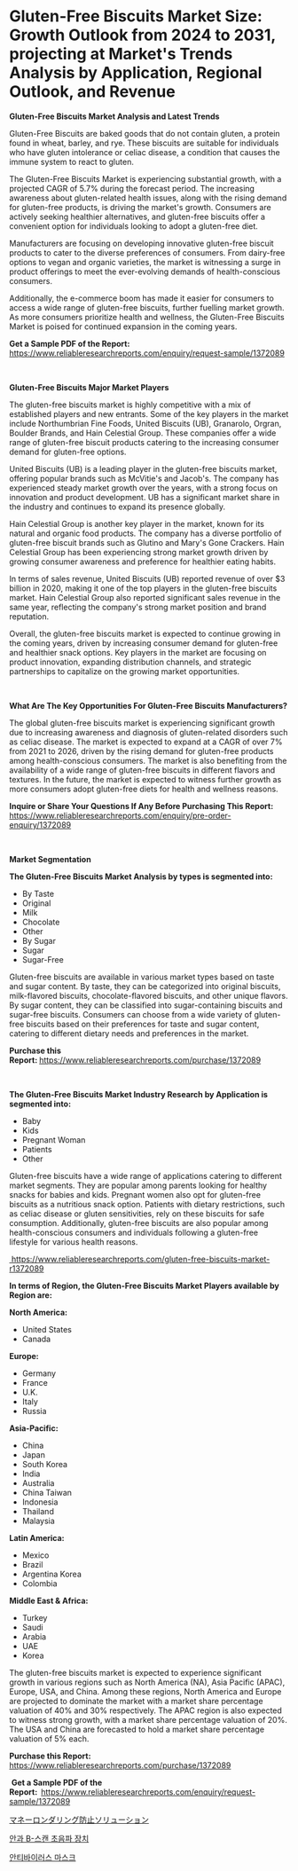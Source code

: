 <p><h1>Gluten-Free Biscuits Market Size: Growth Outlook from 2024 to 2031, projecting at Market's Trends Analysis by Application, Regional Outlook, and Revenue</h1></p><p><strong>Gluten-Free Biscuits Market Analysis and Latest Trends</strong></p>
<p><p>Gluten-Free Biscuits are baked goods that do not contain gluten, a protein found in wheat, barley, and rye. These biscuits are suitable for individuals who have gluten intolerance or celiac disease, a condition that causes the immune system to react to gluten.</p><p>The Gluten-Free Biscuits Market is experiencing substantial growth, with a projected CAGR of 5.7% during the forecast period. The increasing awareness about gluten-related health issues, along with the rising demand for gluten-free products, is driving the market's growth. Consumers are actively seeking healthier alternatives, and gluten-free biscuits offer a convenient option for individuals looking to adopt a gluten-free diet.</p><p>Manufacturers are focusing on developing innovative gluten-free biscuit products to cater to the diverse preferences of consumers. From dairy-free options to vegan and organic varieties, the market is witnessing a surge in product offerings to meet the ever-evolving demands of health-conscious consumers.</p><p>Additionally, the e-commerce boom has made it easier for consumers to access a wide range of gluten-free biscuits, further fuelling market growth. As more consumers prioritize health and wellness, the Gluten-Free Biscuits Market is poised for continued expansion in the coming years.</p></p>
<p><strong>Get a Sample PDF of the Report:&nbsp;</strong> <a href="https://www.reliableresearchreports.com/enquiry/request-sample/1372089">https://www.reliableresearchreports.com/enquiry/request-sample/1372089</a></p>
<p>&nbsp;</p>
<p><strong>Gluten-Free Biscuits Major Market Players</strong></p>
<p><p>The gluten-free biscuits market is highly competitive with a mix of established players and new entrants. Some of the key players in the market include Northumbrian Fine Foods, United Biscuits (UB), Granarolo, Orgran, Boulder Brands, and Hain Celestial Group. These companies offer a wide range of gluten-free biscuit products catering to the increasing consumer demand for gluten-free options.</p><p>United Biscuits (UB) is a leading player in the gluten-free biscuits market, offering popular brands such as McVitie's and Jacob's. The company has experienced steady market growth over the years, with a strong focus on innovation and product development. UB has a significant market share in the industry and continues to expand its presence globally.</p><p>Hain Celestial Group is another key player in the market, known for its natural and organic food products. The company has a diverse portfolio of gluten-free biscuit brands such as Glutino and Mary's Gone Crackers. Hain Celestial Group has been experiencing strong market growth driven by growing consumer awareness and preference for healthier eating habits.</p><p>In terms of sales revenue, United Biscuits (UB) reported revenue of over $3 billion in 2020, making it one of the top players in the gluten-free biscuits market. Hain Celestial Group also reported significant sales revenue in the same year, reflecting the company's strong market position and brand reputation.</p><p>Overall, the gluten-free biscuits market is expected to continue growing in the coming years, driven by increasing consumer demand for gluten-free and healthier snack options. Key players in the market are focusing on product innovation, expanding distribution channels, and strategic partnerships to capitalize on the growing market opportunities.</p></p>
<p>&nbsp;</p>
<p><strong>What Are The Key Opportunities For Gluten-Free Biscuits Manufacturers?</strong></p>
<p><p>The global gluten-free biscuits market is experiencing significant growth due to increasing awareness and diagnosis of gluten-related disorders such as celiac disease. The market is expected to expand at a CAGR of over 7% from 2021 to 2026, driven by the rising demand for gluten-free products among health-conscious consumers. The market is also benefiting from the availability of a wide range of gluten-free biscuits in different flavors and textures. In the future, the market is expected to witness further growth as more consumers adopt gluten-free diets for health and wellness reasons.</p></p>
<p><strong>Inquire or Share Your Questions If Any Before Purchasing This Report:</strong> <a href="https://www.reliableresearchreports.com/enquiry/pre-order-enquiry/1372089">https://www.reliableresearchreports.com/enquiry/pre-order-enquiry/1372089</a></p>
<p>&nbsp;</p>
<p><strong>Market Segmentation</strong></p>
<p><strong>The Gluten-Free Biscuits Market Analysis by types is segmented into:</strong></p>
<p><ul><li>By Taste</li><li>Original</li><li>Milk</li><li>Chocolate</li><li>Other</li><li>By Sugar</li><li>Sugar</li><li>Sugar-Free</li></ul></p>
<p><p>Gluten-free biscuits are available in various market types based on taste and sugar content. By taste, they can be categorized into original biscuits, milk-flavored biscuits, chocolate-flavored biscuits, and other unique flavors. By sugar content, they can be classified into sugar-containing biscuits and sugar-free biscuits. Consumers can choose from a wide variety of gluten-free biscuits based on their preferences for taste and sugar content, catering to different dietary needs and preferences in the market.</p></p>
<p><strong>Purchase this Report:&nbsp;</strong><a href="https://www.reliableresearchreports.com/purchase/1372089">https://www.reliableresearchreports.com/purchase/1372089</a></p>
<p>&nbsp;</p>
<p><strong>The Gluten-Free Biscuits Market Industry Research by Application is segmented into:</strong></p>
<p><ul><li>Baby</li><li>Kids</li><li>Pregnant Woman</li><li>Patients</li><li>Other</li></ul></p>
<p><p>Gluten-free biscuits have a wide range of applications catering to different market segments. They are popular among parents looking for healthy snacks for babies and kids. Pregnant women also opt for gluten-free biscuits as a nutritious snack option. Patients with dietary restrictions, such as celiac disease or gluten sensitivities, rely on these biscuits for safe consumption. Additionally, gluten-free biscuits are also popular among health-conscious consumers and individuals following a gluten-free lifestyle for various health reasons.</p></p>
<p><a href="https://www.reliableresearchreports.com/gluten-free-biscuits-market-r1372089">&nbsp;https://www.reliableresearchreports.com/gluten-free-biscuits-market-r1372089</a></p>
<p><strong>In terms of Region, the Gluten-Free Biscuits Market Players available by Region are:</strong></p>
<p>
    <p> <strong> North America: </strong>
        <ul>
            <li>United States</li>
            <li>Canada</li>
        </ul>
        </p> 
    <p> <strong> Europe: </strong>
        <ul>
            <li>Germany</li>
            <li>France</li>
            <li>U.K.</li>
            <li>Italy</li>
            <li>Russia</li>
        </ul>
        </p> 
    <p> <strong> Asia-Pacific: </strong>
        <ul>
            <li>China</li>
            <li>Japan</li>
            <li>South Korea</li>
            <li>India</li>
            <li>Australia</li>
            <li>China Taiwan</li>
            <li>Indonesia</li>
            <li>Thailand</li>
            <li>Malaysia</li>
        </ul>
        </p> 
    <p> <strong> Latin America: </strong>
        <ul>
            <li>Mexico</li>
            <li>Brazil</li>
            <li>Argentina Korea</li>
            <li>Colombia</li>
        </ul>
        </p> 
    <p> <strong> Middle East & Africa: </strong>
        <ul>
            <li>Turkey</li>
            <li>Saudi</li>
            <li>Arabia</li>
            <li>UAE</li>
            <li>Korea</li>
        </ul>
    </p>
    </p>
<p><p>The gluten-free biscuits market is expected to experience significant growth in various regions such as North America (NA), Asia Pacific (APAC), Europe, USA, and China. Among these regions, North America and Europe are projected to dominate the market with a market share percentage valuation of 40% and 30% respectively. The APAC region is also expected to witness strong growth, with a market share percentage valuation of 20%. The USA and China are forecasted to hold a market share percentage valuation of 5% each.</p></p>
<p><strong>Purchase this Report: </strong><a href="https://www.reliableresearchreports.com/purchase/1372089">https://www.reliableresearchreports.com/purchase/1372089</a></p>
<p>&nbsp;<strong>Get a Sample PDF of the Report:&nbsp;&nbsp;</strong><a href="https://www.reliableresearchreports.com/enquiry/request-sample/1372089">https://www.reliableresearchreports.com/enquiry/request-sample/1372089</a></p>
<p><strong></strong></p>
<p><p><a href="https://medium.com/@izaiahbartell/%E5%8F%8D%E3%83%9E%E3%83%8D%E3%83%BC%E3%83%AD%E3%83%B3%E3%83%80%E3%83%AA%E3%83%B3%E3%82%B0%E3%82%BD%E3%83%AA%E3%83%A5%E3%83%BC%E3%82%B7%E3%83%A7%E3%83%B3%E5%B8%82%E5%A0%B4%E8%A6%8F%E6%A8%A1%E3%81%AF-%E3%82%B0%E3%83%AD%E3%83%BC%E3%83%90%E3%83%AB%E7%94%A3%E6%A5%AD%E3%81%AB%E3%81%8A%E3%81%91%E3%82%8B%E6%9C%80%E9%81%A9%E3%81%AA%E3%83%9E%E3%83%BC%E3%82%B1%E3%83%86%E3%82%A3%E3%83%B3%E3%82%B0%E3%83%81%E3%83%A3%E3%83%8D%E3%83%AB%E3%82%92%E7%A4%BA%E3%81%97%E3%81%A6%E3%81%84%E3%81%BE%E3%81%99-c40e9b4318b1">マネーロンダリング防止ソリューション</a></p><p><a href="https://medium.com/@dallasrrellwg/%EC%95%88%EA%B3%BC%EC%9A%A9-b-%EC%8A%A4%EC%BA%94-%EC%B4%88%EC%9D%8C%ED%8C%8C-%EC%9E%A5%EC%B9%98-%EC%8B%9C%EC%9E%A5-%EA%B7%9C%EB%AA%A8-%EC%8B%9C%EC%9E%A5-%EC%A0%84%EB%A7%9D-%EB%B0%8F-%EC%8B%9C%EC%9E%A5-%EC%98%88%EC%B8%A1-2024%EB%85%84%EB%B6%80%ED%84%B0-2031%EB%85%84%EA%B9%8C%EC%A7%80-8a519103ab37">안과 B-스캔 초음파 장치</a></p><p><a href="https://medium.com/@corneliutrifa2022/%ED%95%AD%EB%B0%94%EC%9D%B4%EB%9F%AC%EC%8A%A4-%EB%A7%88%EC%8A%A4%ED%81%AC-%EC%8B%9C%EC%9E%A5-%EB%B3%B4%EA%B3%A0%EC%84%9C%EB%8A%94-%EC%9D%B4-%EC%8B%9C%EC%9E%A5%EC%9D%98-%EC%B5%9C%EC%8B%A0-%ED%8A%B8%EB%A0%8C%EB%93%9C%EC%99%80-%EC%84%B1%EC%9E%A5-%EA%B8%B0%ED%9A%8C%EB%A5%BC-%EB%82%98%ED%83%80%EB%83%85%EB%8B%88%EB%8B%A4-af0f8b80a7fc">안티바이러스 마스크</a></p></p>